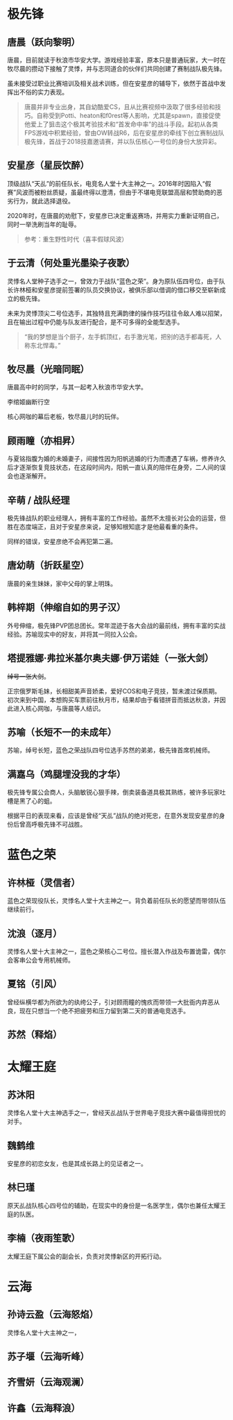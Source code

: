 # 极先锋



## 唐晨（跃向黎明）

唐晨，目前就读于秋浪市华安大学。游戏经验丰富，原本只是普通玩家，大一时在牧尽晨的攒动下接触了灵悸，并与志同道合的伙伴们共同创建了赛制战队极先锋。

虽未接受过职业比赛培训及相关战术训练，但在安星彦的辅导下，依然于首战中发挥出不俗的实力表现。

> 唐晨并非专业出身，其自幼酷爱CS，且从比赛视频中汲取了很多经验和技巧。自称受到Potti、heaton和f0rest等人影响，尤其是spawn，直接促使他爱上了狙击这个极其考验技术和“首发命中率”的战斗手段。起初从各类FPS游戏中积累经验，曾由OW转战R6，后在安星彦的牵线下创立赛制战队极先锋，首战于2018技嘉邀请赛，并以队伍核心一号位的身份大放异彩。



## 安星彦（星辰饮醉）

顶级战队“天乩”的前任队长，电竞名人堂十大主神之一。2016年时因陷入“假赛”风波而被粉丝质疑，虽最终得以澄清，但由于不堪电竞联盟高层和赞助商的恶劣行为，就此选择退役。

2020年时，在唐晨的劝慰下，安星彦已决定重返赛场，并用实力重新证明自己，同时一举洗刷当年的耻辱。

> 参考：重生野性时代（喜丰假球风波）



## 于云清（何处重光墨染子夜歌）

灵悸名人堂种子选手之一，曾效力于战队“蓝色之荣”。身为原队伍四号位，由于队长许林桠和安星彦提前签署的队员交换协议，被俱乐部以借调的借口移交至崭新成立的极先锋。

未来为灵悸顶尖二号位选手，其独特且充满韵律的操作技巧往往令敌人难以招架，且在输出过程中仍能与队友进行配合，是不可多得的全能型选手。

> “我的梦想是当个厨子，左手鹤顶红，右手激光笔，把别的选手都毒死，人称东北悍毒。”



## 牧尽晨（光暗同眠）

唐晨高中时的同学，与其一起考入秋浪市华安大学。



李绾姬幽断行空

核心网咖的幕后老板，牧尽晨儿时的玩伴。



## 顾雨瞳（亦相昇）

与夏铭指腹为婚的未婚妻子，间接性因为阳帆逃婚的行为而遭遇了车祸，修养许久后才逐渐恢复竞技状态，在这段时间内，阳帆一直认真的陪伴在身旁，二人间的误会也逐渐解开。



## 辛萌 / 战队经理

极先锋战队的职业经理人，拥有丰富的工作经验。虽然不太擅长对公会的运营，但胜在态度端正，且对于安星彦来说，足够知根知底才是他最看重的条件。

同样的错误，安星彦绝不会再犯第二遍。



## 唐幼萌（折跃星空）

唐晨的亲生妹妹，家中父母的掌上明珠。



## 韩梓期（伸缩自如的男子汉）

外号伸缩，极先锋PVP团总团长。常年混迹于各大会战的最前线，拥有丰富的实战经验。苏喻现实中的好友，并将其一同拉入公会。



## 塔提雅娜·弗拉米基尔奥夫娜·伊万诺娃（一张大剑）

~~绰号一张大剑~~。

正宗俄罗斯毛妹，长相甜美声音娇柔，爱好COS和电子竞技，暂未渡过保质期。初次来到中国，本想购买车票前往秋月市，结果却由于看错拼音而抵达秋浪，并因此进入核心网咖，与唐晨等人结识。



## 苏喻（长短不一的未成年）

苏喻，绰号长短，蓝色之荣战队四号位选手苏然的弟弟，极先锋首席机械师。



## 满嘉乌（鸡腿埋没我的才华）

极先锋专属公会商人，头脑敏锐心狠手辣，倒卖装备道具极其熟练，被许多玩家吐槽是黑了心的蛆。

根据平日的表现来看，应该是曾经“天乩”战队的绝对死忠，在意外发现安星彦的身份后曾高呼极先锋不可战胜。





# 蓝色之荣



## 许林桠（灵信者）

蓝色之荣现役队长，灵悸名人堂十大主神之一。背负着前任队长的愿望而带领队伍继续前行。



## 沈浪（逐月）

灵悸名人堂十大主神之一，蓝色之荣核心二号位。擅长潜入作战及布置诡雷，偶尔会客串公会专用机械师。



## 夏铭（引风）

曾经纵横华都为所欲为的纨绔公子，引对顾雨瞳的愧疚而带领一大批衙内弃恶从良，现在只想当一个绝不把疲劳和压力留到第二天的普通电竞选手。



## 苏然（释焰）





# 太耀王庭



## 苏沐阳

灵悸名人堂十大主神选手之一，曾经天乩战队于世界电子竞技大赛中最值得担忧的对手。



## 魏鹤维

安星彦的初恋女友，也是其成长路上的见证者之一。



## 林巳瑾

原天乩战队核心四号位的辅助，在现实中的身份是一名医学生，偶尔也兼任太耀王庭的队医。



## 李楠（夜雨笙歌）

太耀王庭下属公会的副会长，负责对灵悸新区的开拓行动。





# 云海



## 孙诗云盈（云海怒焰）

灵悸名人堂十大主神之一，



## 苏子堰（云海听峰）



## 齐雪妍（云海观澜）



## 许鑫（云海释浪）

















